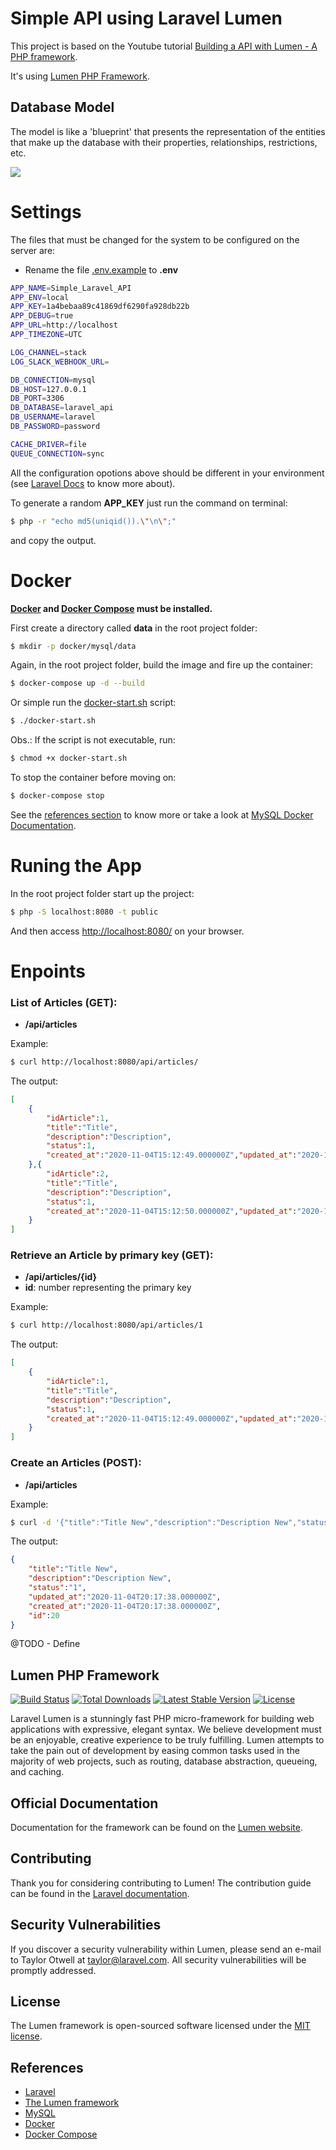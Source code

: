 # Simple API using Laravel Lumen

This project is based on the Youtube tutorial [Building a API with Lumen - A PHP framework](https://www.youtube.com/watch?v=6Oxfb_HNY0U).

It's using [Lumen PHP Framework](https://lumen.laravel.com/).

## Database Model

The model is like a 'blueprint' that presents the representation of the entities that make up the database with their properties, relationships, restrictions, etc.

![](DB_MODEL_LARAVEL_API.png)

# Settings

The files that must be changed for the system to be configured on the server are:

- Rename the file [.env.example](https://github.com/julianomacielferreira/laravel-api/blob/main/.env.example) to **.env**

```bash
APP_NAME=Simple_Laravel_API
APP_ENV=local
APP_KEY=1a4bebaa89c41869df6290fa928db22b
APP_DEBUG=true
APP_URL=http://localhost
APP_TIMEZONE=UTC

LOG_CHANNEL=stack
LOG_SLACK_WEBHOOK_URL=

DB_CONNECTION=mysql
DB_HOST=127.0.0.1
DB_PORT=3306
DB_DATABASE=laravel_api
DB_USERNAME=laravel
DB_PASSWORD=password

CACHE_DRIVER=file
QUEUE_CONNECTION=sync
```

All the configuration opotions above should be different in your environment (see [Laravel Docs](https://lumen.laravel.com/docs/8.x) to know more about).

To generate a random **APP_KEY** just run the command on terminal:

```bash
$ php -r "echo md5(uniqid()).\"\n\";"
```

and copy the output.

# Docker

**[Docker](https://docs.docker.com/install/) and [Docker Compose](https://docs.docker.com/compose/install/) must be installed.**

First create a directory called **data** in the root project folder:

```bash
$ mkdir -p docker/mysql/data
```

Again, in the root project folder, build the image and fire up the container:

```bash
$ docker-compose up -d --build
```

Or simple run the [docker-start.sh](https://github.com/julianomacielferreira/laravel-api/blob/main/docker-start.sh) script:

```bash
$ ./docker-start.sh
```

Obs.: If the script is not executable, run:

```bash
$ chmod +x docker-start.sh
```

To stop the container before moving on:

```bash
$ docker-compose stop
```

See the [references section](#references) to know more or take a look at [MySQL Docker Documentation](https://docs.docker.com/samples/library/mysql/).

# Runing the App

In the root project folder start up the project:

```bash
$ php -S localhost:8080 -t public
```

And then access [http://localhost:8080/](http://localhost:8080/) on your browser.

# Enpoints

### List of Articles (GET): 

- **/api/articles**

Example:

```bash
$ curl http://localhost:8080/api/articles/
```

The output:

```json
[
    {
        "idArticle":1,
        "title":"Title",
        "description":"Description",
        "status":1,
        "created_at":"2020-11-04T15:12:49.000000Z","updated_at":"2020-11-04T15:12:49.000000Z"
    },{
        "idArticle":2,
        "title":"Title",
        "description":"Description",
        "status":1,
        "created_at":"2020-11-04T15:12:50.000000Z","updated_at":"2020-11-04T15:12:50.000000Z"
    }
]
```

### Retrieve an Article by primary key (GET):

- **/api/articles/{id}**
- **id**: number representing the primary key

Example:

```bash
$ curl http://localhost:8080/api/articles/1
```

The output:

```json
[
    {
        "idArticle":1,
        "title":"Title",
        "description":"Description",
        "status":1,
        "created_at":"2020-11-04T15:12:49.000000Z","updated_at":"2020-11-04T15:12:49.000000Z"
    }
]
```

### Create an Articles (POST): 

- **/api/articles**

Example:

```bash
$ curl -d '{"title":"Title New","description":"Description New","status":1}' -H "Content-Type: application/json" -X POST http://localhost:8080/api/articles
```

The output:

```json
{
    "title":"Title New",
    "description":"Description New",
    "status":"1",
    "updated_at":"2020-11-04T20:17:38.000000Z",
    "created_at":"2020-11-04T20:17:38.000000Z",
    "id":20
}
```

@TODO - Define

## Lumen PHP Framework

[![Build Status](https://travis-ci.org/laravel/lumen-framework.svg)](https://travis-ci.org/laravel/lumen-framework)
[![Total Downloads](https://poser.pugx.org/laravel/lumen-framework/d/total.svg)](https://packagist.org/packages/laravel/lumen-framework)
[![Latest Stable Version](https://poser.pugx.org/laravel/lumen-framework/v/stable.svg)](https://packagist.org/packages/laravel/lumen-framework)
[![License](https://poser.pugx.org/laravel/lumen-framework/license.svg)](https://packagist.org/packages/laravel/lumen-framework)

Laravel Lumen is a stunningly fast PHP micro-framework for building web applications with expressive, elegant syntax. We believe development must be an enjoyable, creative experience to be truly fulfilling. Lumen attempts to take the pain out of development by easing common tasks used in the majority of web projects, such as routing, database abstraction, queueing, and caching.

## Official Documentation

Documentation for the framework can be found on the [Lumen website](https://lumen.laravel.com/docs).

## Contributing

Thank you for considering contributing to Lumen! The contribution guide can be found in the [Laravel documentation](https://laravel.com/docs/contributions).

## Security Vulnerabilities

If you discover a security vulnerability within Lumen, please send an e-mail to Taylor Otwell at taylor@laravel.com. All security vulnerabilities will be promptly addressed.

## License

The Lumen framework is open-sourced software licensed under the [MIT license](https://opensource.org/licenses/MIT).

## References

- [Laravel](https://laravel.com/)
- [The Lumen framework](https://lumen.laravel.com/)
- [MySQL](https://mysql.com)
- [Docker](https://www.docker.com/)
- [Docker Compose](https://docs.docker.com/compose/install/)